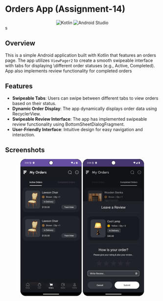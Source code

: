 # Orders App (Assignment-14)

<div align="center">
  <img src="https://img.shields.io/badge/Kotlin-v1.9.0-1F425F?style=flat&logo=kotlin&logoColor=white" alt="Kotlin" />
  <img src="https://img.shields.io/badge/Android_Studio-3DDC84?style=flat&logo=android-studio&logoColor=white" alt="Android Studio" />
</div>s

## Overview

This is a simple Android application built with Kotlin that features an orders page. 
The app utilizes `ViewPager2` to create a smooth swipeable interface with tabs for displaying 
\different order statuses (e.g., Active, Completed). App also implements review functionality for completed orders

## Features

- **Swipeable Tabs**: Users can swipe between different tabs to view orders based on their status.
- **Dynamic Order Display**: The app dynamically displays order data using RecyclerView.
- **Swipeable Review Interface**: The app has implemented swipeable review functionality using BottomSheetDialogFragment.
- **User-Friendly Interface**: Intuitive design for easy navigation and interaction.

## Screenshots

<p align="center">
    <img src="app/src/main/res/drawable/store_orders.png" width="200">
    <img src="app/src/main/res/drawable/store_orders2.png" width="200">
</p>